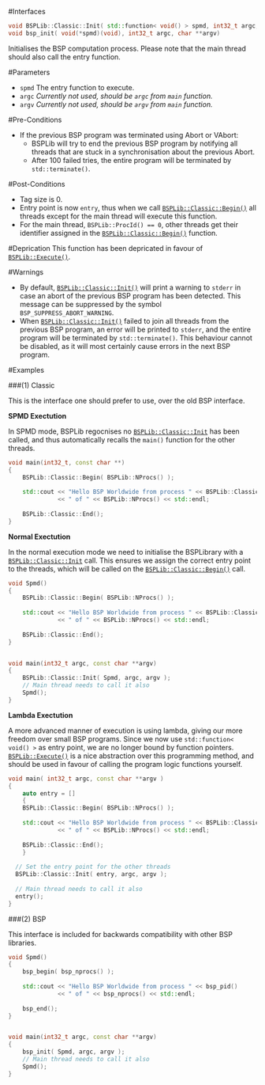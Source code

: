 #Interfaces

```cpp
void BSPLib::Classic::Init( std::function< void() > spmd, int32_t argc, char **argv) // (1) Classic
void bsp_init( void(*spmd)(void), int32_t argc, char **argv)                         // (2) BSP
```

Initialises the BSP computation process. Please note that the main thread should also call the entry function.

#Parameters

* `spmd` The entry function to execute.
* `argc` *Currently not used, should be `argc` from `main` function.*
* `argv` *Currently not used, should be `argv` from `main` function.*

#Pre-Conditions
 * If the previous BSP program was terminated using Abort or VAbort:
    * BSPLib will try to end the previous BSP program by notifying all threads that are stuck in a synchronisation about the previous Abort.
    * After 100 failed tries, the entire program will be terminated by `std::terminate()`.

#Post-Conditions

 * Tag size is 0.
 * Entry point is now `entry`, thus when we call [`BSPLib::Classic::Begin()`](begin.md) all threads except for the
   main thread will execute this function.
 * For the main thread, `BSPLib::ProcId() == 0`, other threads get their identifier assigned
   in the [`BSPLib::Classic::Begin()`](begin.md) function.
   
#Deprication
This function has been depricated in favour of [`BSPLib::Execute()`](execute.md).

#Warnings
 * By default, [`BSPLib::Classic::Init()`](init.md) will print a warning to `stderr` in case an abort of the previous BSP program has been detected. This message can be suppressed by the symbol `BSP_SUPPRESS_ABORT_WARNING`.
 * When [`BSPLib::Classic::Init()`](init.md) failed to join all threads from the previous BSP program, an error will be printed to `stderr`, and the entire program will be terminated by `std::terminate()`. This behaviour cannot be disabled, as it will most certainly cause errors in the next BSP    program.
 
#Examples

###(1) Classic

This is the interface one should prefer to use, over the old BSP interface.

**SPMD Exectution**

In SPMD mode, BSPLib regocnises no [`BSPLib::Classic::Init`](init.md) has been called,
and thus automatically recalls the `main()` function for the other threads.

```cpp
void main(int32_t, const char **)
{
    BSPLib::Classic::Begin( BSPLib::NProcs() );
    
    std::cout << "Hello BSP Worldwide from process " << BSPLib::Classic::ProcId() 
              << " of " << BSPLib::NProcs() << std::endl;
    
    BSPLib::Classic::End();
}
```

**Normal Exectution**

In the normal execution mode we need to initialise the BSPLibrary with a [`BSPLib::Classic::Init`](init.md) call.
This ensures we assign the correct entry point to the threads, which will be called on the
[`BSPLib::Classic::Begin()`](begin.md) call.

```cpp
void Spmd()
{  
    BSPLib::Classic::Begin( BSPLib::NProcs() );
    
    std::cout << "Hello BSP Worldwide from process " << BSPLib::Classic::ProcId() 
              << " of " << BSPLib::NProcs() << std::endl;
              
    BSPLib::Classic::End();
}


void main(int32_t argc, const char **argv)
{
    BSPLib::Classic::Init( Spmd, argc, argv );
    // Main thread needs to call it also
    Spmd();
}
```

**Lambda Exectution**

A more advanced manner of execution is using lambda, giving our 
more freedom over small BSP programs. Since we now use `std::function< void() >`
as entry point, we are no longer bound by function pointers. [`BSPLib::Execute()`](execute.md)
is a nice abstraction over this programming method, and should be used in favour of calling the
program logic functions yourself.

```cpp
void main( int32_t argc, const char **argv )
{
	auto entry = []
	{
    BSPLib::Classic::Begin( BSPLib::NProcs() );
    
    std::cout << "Hello BSP Worldwide from process " << BSPLib::Classic::ProcId() 
              << " of " << BSPLib::NProcs() << std::endl;
        
    BSPLib::Classic::End();
	}
	
  // Set the entry point for the other threads
  BSPLib::Classic::Init( entry, argc, argv );
  
  // Main thread needs to call it also
  entry();
}
```

###(2) BSP

This interface is included for backwards compatibility with other BSP libraries.

```cpp
void Spmd()
{  
    bsp_begin( bsp_nprocs() );
    
    std::cout << "Hello BSP Worldwide from process " << bsp_pid() 
              << " of " << bsp_nprocs() << std::endl;
              
    bsp_end();
}


void main(int32_t argc, const char **argv)
{
    bsp_init( Spmd, argc, argv );
    // Main thread needs to call it also
    Spmd();
}
```